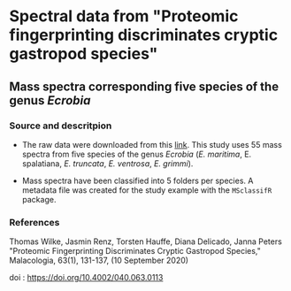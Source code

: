 # Spectral data from "Proteomic fingerprinting discriminates cryptic gastropod species"

## Mass spectra corresponding five species of the genus *Ecrobia*

### Source and descritpion

- The raw data were downloaded from this  [link](https://www.ebi.ac.uk/pride/archive/projects/PXD019310).  This study uses 55 mass spectra from five species of the genus *Ecrobia* (*E. maritima*, E. spalatiana, *E. truncata*, *E. ventrosa*, *E. grimmi*).

- Mass spectra have been classified into 5 folders per species. A metadata file was created for the study example with the ```MSclassifR``` package.

### References

Thomas Wilke, Jasmin Renz, Torsten Hauffe, Diana Delicado, Janna Peters  "Proteomic Fingerprinting Discriminates Cryptic Gastropod Species,"  Malacologia, 63(1), 131-137, (10 September 2020)

doi : https://doi.org/10.4002/040.063.0113        



